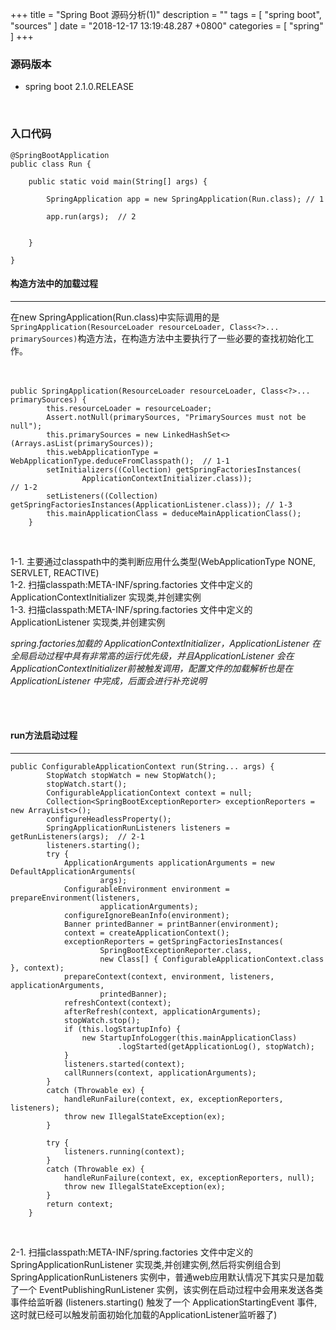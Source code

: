 +++
title = "Spring Boot 源码分析(1)"
description = ""
tags = [
    "spring boot",
    "sources"
]
date = "2018-12-17 13:19:48.287 +0800"
categories = [
    "spring"
]
+++

### 源码版本

* spring boot 2.1.0.RELEASE  

<br/>

### 入口代码
```
@SpringBootApplication
public class Run {

	public static void main(String[] args) {

		SpringApplication app = new SpringApplication(Run.class); // 1

		app.run(args);  // 2


	}

}

```

#### 构造方法中的加载过程  

-----------


 在new SpringApplication(Run.class)中实际调用的是`SpringApplication(ResourceLoader resourceLoader, Class<?>... primarySources)`构造方法，在构造方法中主要执行了一些必要的查找初始化工作。
<br/>
<br/>
<br/>

```
public SpringApplication(ResourceLoader resourceLoader, Class<?>... primarySources) {
		this.resourceLoader = resourceLoader;
		Assert.notNull(primarySources, "PrimarySources must not be null");
		this.primarySources = new LinkedHashSet<>(Arrays.asList(primarySources));  
		this.webApplicationType = WebApplicationType.deduceFromClasspath();  // 1-1
		setInitializers((Collection) getSpringFactoriesInstances(
				ApplicationContextInitializer.class));                       // 1-2
		setListeners((Collection) getSpringFactoriesInstances(ApplicationListener.class)); // 1-3
		this.mainApplicationClass = deduceMainApplicationClass();
	}
```

<br/>

  1-1. 主要通过classpath中的类判断应用什么类型(WebApplicationType NONE, SERVLET, REACTIVE)  
  1-2. 扫描classpath:META-INF/spring.factories 文件中定义的 ApplicationContextInitializer 实现类,并创建实例  
  1-3. 扫描classpath:META-INF/spring.factories 文件中定义的 ApplicationListener 实现类,并创建实例  

*spring.factories加载的 ApplicationContextInitializer，ApplicationListener 在全局启动过程中具有非常高的运行优先级，并且ApplicationListener 会在 ApplicationContextInitializer前被触发调用，配置文件的加载解析也是在 ApplicationListener 中完成，后面会进行补充说明*

<br/>
<br/>

#### run方法启动过程

-----------  

```
public ConfigurableApplicationContext run(String... args) {
		StopWatch stopWatch = new StopWatch();
		stopWatch.start();
		ConfigurableApplicationContext context = null;
		Collection<SpringBootExceptionReporter> exceptionReporters = new ArrayList<>();
		configureHeadlessProperty();
		SpringApplicationRunListeners listeners = getRunListeners(args);  // 2-1
		listeners.starting();
		try {
			ApplicationArguments applicationArguments = new DefaultApplicationArguments(
					args);
			ConfigurableEnvironment environment = prepareEnvironment(listeners,
					applicationArguments);
			configureIgnoreBeanInfo(environment);
			Banner printedBanner = printBanner(environment);
			context = createApplicationContext();
			exceptionReporters = getSpringFactoriesInstances(
					SpringBootExceptionReporter.class,
					new Class[] { ConfigurableApplicationContext.class }, context);
			prepareContext(context, environment, listeners, applicationArguments,
					printedBanner);
			refreshContext(context);
			afterRefresh(context, applicationArguments);
			stopWatch.stop();
			if (this.logStartupInfo) {
				new StartupInfoLogger(this.mainApplicationClass)
						.logStarted(getApplicationLog(), stopWatch);
			}
			listeners.started(context);
			callRunners(context, applicationArguments);
		}
		catch (Throwable ex) {
			handleRunFailure(context, ex, exceptionReporters, listeners);
			throw new IllegalStateException(ex);
		}

		try {
			listeners.running(context);
		}
		catch (Throwable ex) {
			handleRunFailure(context, ex, exceptionReporters, null);
			throw new IllegalStateException(ex);
		}
		return context;
	}
```

<br/>

  2-1. 扫描classpath:META-INF/spring.factories 文件中定义的 SpringApplicationRunListener 实现类,并创建实例,然后将实例组合到 SpringApplicationRunListeners 实例中，普通web应用默认情况下其实只是加载了一个 EventPublishingRunListener 实例，该实例在启动过程中会用来发送各类事件给监听器 (listeners.starting() 触发了一个 ApplicationStartingEvent 事件,这时就已经可以触发前面初始化加载的ApplicationListener监听器了)

  <br/>
  <br/>
  <br/>
